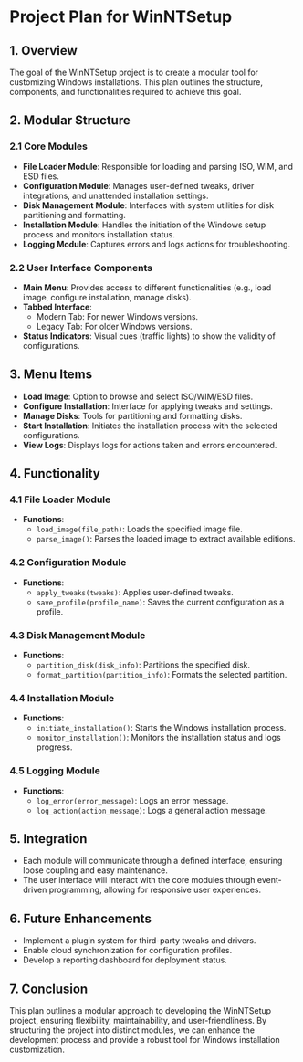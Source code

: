 # Project Plan for WinNTSetup

## 1. Overview
The goal of the WinNTSetup project is to create a modular tool for customizing Windows installations. This plan outlines the structure, components, and functionalities required to achieve this goal.

## 2. Modular Structure
### 2.1 Core Modules
- **File Loader Module**: Responsible for loading and parsing ISO, WIM, and ESD files.
- **Configuration Module**: Manages user-defined tweaks, driver integrations, and unattended installation settings.
- **Disk Management Module**: Interfaces with system utilities for disk partitioning and formatting.
- **Installation Module**: Handles the initiation of the Windows setup process and monitors installation status.
- **Logging Module**: Captures errors and logs actions for troubleshooting.

### 2.2 User Interface Components
- **Main Menu**: Provides access to different functionalities (e.g., load image, configure installation, manage disks).
- **Tabbed Interface**: 
  - Modern Tab: For newer Windows versions.
  - Legacy Tab: For older Windows versions.
- **Status Indicators**: Visual cues (traffic lights) to show the validity of configurations.

## 3. Menu Items
- **Load Image**: Option to browse and select ISO/WIM/ESD files.
- **Configure Installation**: Interface for applying tweaks and settings.
- **Manage Disks**: Tools for partitioning and formatting disks.
- **Start Installation**: Initiates the installation process with the selected configurations.
- **View Logs**: Displays logs for actions taken and errors encountered.

## 4. Functionality
### 4.1 File Loader Module
- **Functions**:
  - `load_image(file_path)`: Loads the specified image file.
  - `parse_image()`: Parses the loaded image to extract available editions.

### 4.2 Configuration Module
- **Functions**:
  - `apply_tweaks(tweaks)`: Applies user-defined tweaks.
  - `save_profile(profile_name)`: Saves the current configuration as a profile.

### 4.3 Disk Management Module
- **Functions**:
  - `partition_disk(disk_info)`: Partitions the specified disk.
  - `format_partition(partition_info)`: Formats the selected partition.

### 4.4 Installation Module
- **Functions**:
  - `initiate_installation()`: Starts the Windows installation process.
  - `monitor_installation()`: Monitors the installation status and logs progress.

### 4.5 Logging Module
- **Functions**:
  - `log_error(error_message)`: Logs an error message.
  - `log_action(action_message)`: Logs a general action message.

## 5. Integration
- Each module will communicate through a defined interface, ensuring loose coupling and easy maintenance.
- The user interface will interact with the core modules through event-driven programming, allowing for responsive user experiences.

## 6. Future Enhancements
- Implement a plugin system for third-party tweaks and drivers.
- Enable cloud synchronization for configuration profiles.
- Develop a reporting dashboard for deployment status.

## 7. Conclusion
This plan outlines a modular approach to developing the WinNTSetup project, ensuring flexibility, maintainability, and user-friendliness. By structuring the project into distinct modules, we can enhance the development process and provide a robust tool for Windows installation customization.
